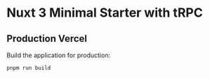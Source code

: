 # Nuxt 3 Minimal Starter with tRPC

## Production Vercel

Build the application for production:

```bash
pnpm run build
```
